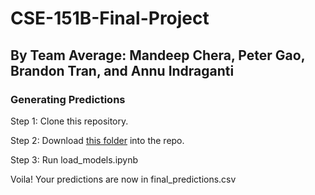 # CSE-151B-Final-Project
## By Team Average: Mandeep Chera, Peter Gao, Brandon Tran, and Annu Indraganti

### Generating Predictions

Step 1:
Clone this repository.

Step 2:
Download [this folder](https://drive.google.com/drive/folders/1X3d-OW2tIx4XnGfyqqDVgdUVKCCX4Rwt?usp=sharing) into the repo.

Step 3:
Run load_models.ipynb

Voila! Your predictions are now in final_predictions.csv
